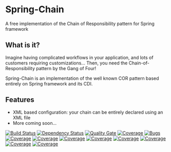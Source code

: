 # Spring-Chain
A free implementation of the Chain of Responsibility pattern for Spring framework

## What is it?

Imagine having complicated workflows in your application, and lots of customers requiring customizations... Then, you need 
the Chain-of-Responsibility pattern by the Gang of Four! 

Spring-Chain is an implementation of the well known COR pattern based entirely on Spring framework and its CDI.

## Features

* XML based configuration: your chain can be entirely declared using an XML file
* More coming soon...


[![Build Status](https://travis-ci.org/LoreScianatico/Spring-Chain.svg?branch=master)](https://travis-ci.org/LoreScianatico/Spring-Chain)
[![Dependency Status](https://www.versioneye.com/user/projects/5ad24a360fb24f3a025c0085/badge.svg?style=flat-square)](https://www.versioneye.com/user/projects/5ad24a360fb24f3a025c0085)
[![Quality Gate](https://sonarcloud.io/api/project_badges/measure?project=com.lorescianatico%3Aspring.chain-parent&metric=alert_status)](https://sonarcloud.io/api/project_badges/measure?project=com.lorescianatico%3Aspring.chain-parent&metric=alert_status)
[![Coverage](https://sonarcloud.io/api/project_badges/measure?project=com.lorescianatico%3Aspring.chain-parent&metric=coverage)](https://sonarcloud.io/api/project_badges/measure?project=com.lorescianatico%3Aspring.chain-parent&metric=coverage)
[![Bugs](https://sonarcloud.io/api/project_badges/measure?project=com.lorescianatico%3Aspring.chain-parent&metric=bugs)](https://sonarcloud.io/api/project_badges/measure?project=com.lorescianatico%3Aspring.chain-parent&metric=bugs)
[![Coverage](https://sonarcloud.io/api/project_badges/measure?project=com.lorescianatico%3Aspring.chain-parent&metric=code_smells)](https://sonarcloud.io/api/project_badges/measure?project=com.lorescianatico%3Aspring.chain-parent&metric=code_smells)
[![Coverage](https://sonarcloud.io/api/project_badges/measure?project=com.lorescianatico%3Aspring.chain-parent&metric=duplicated_lines_density)](https://sonarcloud.io/api/project_badges/measure?project=com.lorescianatico%3Aspring.chain-parent&metric=duplicated_lines_density)
[![Coverage](https://sonarcloud.io/api/project_badges/measure?project=com.lorescianatico%3Aspring.chain-parent&metric=sqale_rating)](https://sonarcloud.io/api/project_badges/measure?project=com.lorescianatico%3Aspring.chain-parent&metric=sqale_rating)
[![Coverage](https://sonarcloud.io/api/project_badges/measure?project=com.lorescianatico%3Aspring.chain-parent&metric=reliability_rating)](https://sonarcloud.io/api/project_badges/measure?project=com.lorescianatico%3Aspring.chain-parent&metric=reliability_rating)
[![Coverage](https://sonarcloud.io/api/project_badges/measure?project=com.lorescianatico%3Aspring.chain-parent&metric=security_rating)](https://sonarcloud.io/api/project_badges/measure?project=com.lorescianatico%3Aspring.chain-parent&metric=security_rating)
[![Coverage](https://sonarcloud.io/api/project_badges/measure?project=com.lorescianatico%3Aspring.chain-parent&metric=sqale_index)](https://sonarcloud.io/api/project_badges/measure?project=com.lorescianatico%3Aspring.chain-parent&metric=sqale_index)
[![Coverage](https://sonarcloud.io/api/project_badges/measure?project=com.lorescianatico%3Aspring.chain-parent&metric=vulnerabilities)](https://sonarcloud.io/api/project_badges/measure?project=com.lorescianatico%3Aspring.chain-parent&metric=vulnerabilities)
[![Coverage](https://sonarcloud.io/api/project_badges/measure?project=com.lorescianatico%3Aspring.chain-parent&metric=ncloc)](https://sonarcloud.io/api/project_badges/measure?project=com.lorescianatico%3Aspring.chain-parent&metric=ncloc)
